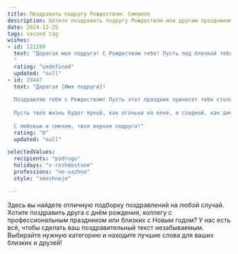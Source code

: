 ```yaml
---
title: Поздравить подругу Рождеством. Смешное
description: Хотите поздравить подругу Рождеством или другим праздником? Наш ИИ создаст незабываемое поздравление, а вы обязательно выделитесь среди других.  
date: 2024-12-25
tags: second tag
wishes:
- id: 121289
  text: "Дорогая моя подруга! С Рождеством тебя! Пусть под ёлочкой тебя ждёт не только мандарин, но и мешок с деньгами (ну, или хотя бы с классными скидками)!  Желаю тебе в Новом году столько счастья, сколько снежинок выпадет за всю зиму (только, пожалуйста, не простудись от его обилия!).  И пусть все твои планы сбудутся, даже самые безумные (например, научиться летать на метле или поработить армию милых котиков!).  С Рождеством!
  "
  rating: "undefined"
  updated: "null"
- id: 29447
  text: "Дорогая [Имя подруги]!
  
  Поздравляю тебя с Рождеством! Пусть этот праздник принесет тебе столько счастья, сколько снегопадов выпадает в нашем городе за зиму! Желаю, чтобы вокруг всегда были лишь \"снежные\" друзья, а не те, кто тает при первой же жаре!
  
  Пусть твоя жизнь будет яркой, как огоньки на елке, и сладкой, как диетические печенья, которые никто не ест! Надеюсь, Дед Мороз не зажмёт подарки и принесет хоть что-то, что ты не променяешь на скидки в магазинах!
  
  С любовью и смехом, твоя верная подруга!"
  rating: "0"
  updated: "null"

selectedValues:
  recipients: "podrugu"
  holidays: "s-rozhdestvom"
  professions: "ne-vazhno"
  style: "smeshnoje"

---
```


Здесь вы найдете отличную подборку поздравлений на любой случай. 
Хотите поздравить друга с днём рождения, коллегу с профессиональным праздником или близких с Новым годом? У нас есть всё, чтобы сделать ваш поздравительный текст незабываемым. Выбирайте нужную категорию и находите лучшие слова для ваших близких и друзей!

